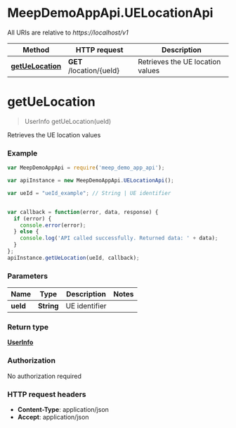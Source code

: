 # MeepDemoAppApi.UELocationApi

All URIs are relative to *https://localhost/v1*

Method | HTTP request | Description
------------- | ------------- | -------------
[**getUeLocation**](UELocationApi.md#getUeLocation) | **GET** /location/{ueId} | Retrieves the UE location values


<a name="getUeLocation"></a>
# **getUeLocation**
> UserInfo getUeLocation(ueId)

Retrieves the UE location values



### Example
```javascript
var MeepDemoAppApi = require('meep_demo_app_api');

var apiInstance = new MeepDemoAppApi.UELocationApi();

var ueId = "ueId_example"; // String | UE identifier


var callback = function(error, data, response) {
  if (error) {
    console.error(error);
  } else {
    console.log('API called successfully. Returned data: ' + data);
  }
};
apiInstance.getUeLocation(ueId, callback);
```

### Parameters

Name | Type | Description  | Notes
------------- | ------------- | ------------- | -------------
 **ueId** | **String**| UE identifier | 

### Return type

[**UserInfo**](UserInfo.md)

### Authorization

No authorization required

### HTTP request headers

 - **Content-Type**: application/json
 - **Accept**: application/json


